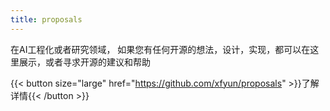 ```yaml
---
title: proposals
---
```


在AI工程化或者研究领域， 如果您有任何开源的想法，设计，实现，都可以在这里展示，或者寻求开源的建议和帮助

{{< button size="large" href="https://github.com/xfyun/proposals" >}}了解详情{{< /button >}}


